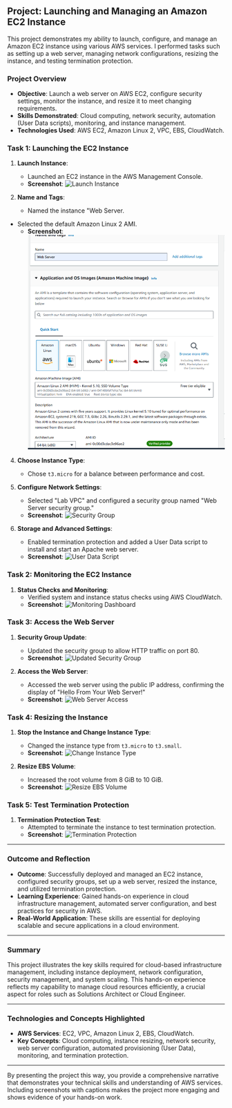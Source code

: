 ## Project: Launching and Managing an Amazon EC2 Instance

This project demonstrates my ability to launch, configure, and manage an Amazon EC2 instance using various AWS services. I performed tasks such as setting up a web server, managing network configurations, resizing the instance, and testing termination protection.

### **Project Overview**
- **Objective**: Launch a web server on AWS EC2, configure security settings, monitor the instance, and resize it to meet changing requirements.
- **Skills Demonstrated**: Cloud computing, network security, automation (User Data scripts), monitoring, and instance management.
- **Technologies Used**: AWS EC2, Amazon Linux 2, VPC, EBS, CloudWatch.


### **Task 1: Launching the EC2 Instance**

1. **Launch Instance**:
   - Launched an EC2 instance in the AWS Management Console.
   - **Screenshot**:
     ![Launch Instance](screenshots/launch-instance.png)

2. **Name and Tags**:
   - Named the instance "Web Server.
 - Selected the default Amazon Linux 2 AMI.
   - **Screenshot**:
     ![Select AMI](screenshots/ec2-web-server.png)

4. **Choose Instance Type**:
   - Chose `t3.micro` for a balance between performance and cost.

5. **Configure Network Settings**:
   - Selected "Lab VPC" and configured a security group named "Web Server security group."
   - **Screenshot**:
     ![Security Group](screenshots/security-group.png)

6. **Storage and Advanced Settings**:
   - Enabled termination protection and added a User Data script to install and start an Apache web server.
   - **Screenshot**:
     ![User Data Script](screenshots/user-data-script.png)

### **Task 2: Monitoring the EC2 Instance**

1. **Status Checks and Monitoring**:
   - Verified system and instance status checks using AWS CloudWatch.
   - **Screenshot**:
     ![Monitoring Dashboard](screenshots/monitoring-dashboard.png)

### **Task 3: Access the Web Server**

1. **Security Group Update**:
   - Updated the security group to allow HTTP traffic on port 80.
   - **Screenshot**:
     ![Updated Security Group](screenshots/updated-security-group.png)

2. **Access the Web Server**:
   - Accessed the web server using the public IP address, confirming the display of "Hello From Your Web Server!"
   - **Screenshot**:
     ![Web Server Access](screenshots/web-server-access.png)

### **Task 4: Resizing the Instance**

1. **Stop the Instance and Change Instance Type**:
   - Changed the instance type from `t3.micro` to `t3.small`.
   - **Screenshot**:
     ![Change Instance Type](screenshots/change-instance-type.png)

2. **Resize EBS Volume**:
   - Increased the root volume from 8 GiB to 10 GiB.
   - **Screenshot**:
     ![Resize EBS Volume](screenshots/resize-ebs-volume.png)

### **Task 5: Test Termination Protection**

1. **Termination Protection Test**:
   - Attempted to terminate the instance to test termination protection.
   - **Screenshot**:
     ![Termination Protection](screenshots/termination-protection.png)

---

### **Outcome and Reflection**

- **Outcome**: Successfully deployed and managed an EC2 instance, configured security groups, set up a web server, resized the instance, and utilized termination protection.
- **Learning Experience**: Gained hands-on experience in cloud infrastructure management, automated server configuration, and best practices for security in AWS.
- **Real-World Application**: These skills are essential for deploying scalable and secure applications in a cloud environment.

---

### **Summary**

This project illustrates the key skills required for cloud-based infrastructure management, including instance deployment, network configuration, security management, and system scaling. This hands-on experience reflects my capability to manage cloud resources efficiently, a crucial aspect for roles such as Solutions Architect or Cloud Engineer.

---

### **Technologies and Concepts Highlighted**

- **AWS Services**: EC2, VPC, Amazon Linux 2, EBS, CloudWatch.
- **Key Concepts**: Cloud computing, instance resizing, network security, web server configuration, automated provisioning (User Data), monitoring, and termination protection.

---

By presenting the project this way, you provide a comprehensive narrative that demonstrates your technical skills and understanding of AWS services. Including screenshots with captions makes the project more engaging and shows evidence of your hands-on work.
